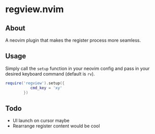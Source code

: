 # regview.nvim

## About
A neovim plugin that makes the register process more seamless.

## Usage
Simply call the `setup` function in your neovim config and pass in your desired keyboard command (default is `rv`).

```lua
require('regview').setup({
           cmd_key = 'xy' 
        })
```

## Todo
* UI launch on cursor maybe
* Rearrange register content would be cool
